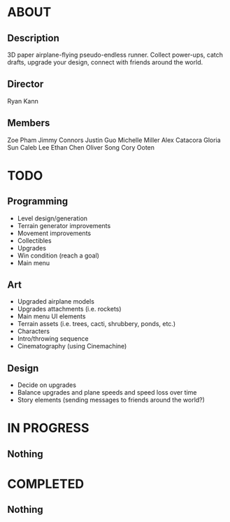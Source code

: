 # ABOUT
## Description
3D paper airplane-flying pseudo-endless runner. Collect power-ups, catch drafts, upgrade your design, connect with friends around the world.

## Director
Ryan Kann

## Members
Zoe Pham
Jimmy Connors
Justin Guo
Michelle Miller
Alex Catacora
Gloria Sun
Caleb Lee
Ethan Chen
Oliver Song
Cory Ooten

# TODO
## Programming
* Level design/generation
* Terrain generator improvements
* Movement improvements
* Collectibles
* Upgrades
* Win condition (reach a goal)
* Main menu

## Art
* Upgraded airplane models
* Upgrades attachments (i.e. rockets)
* Main menu UI elements
* Terrain assets (i.e. trees, cacti, shrubbery, ponds, etc.)
* Characters
* Intro/throwing sequence
* Cinematography (using Cinemachine)

## Design
* Decide on upgrades
* Balance upgrades and plane speeds and speed loss over time
* Story elements (sending messages to friends around the world?)

# IN PROGRESS
## Nothing

# COMPLETED
## Nothing
